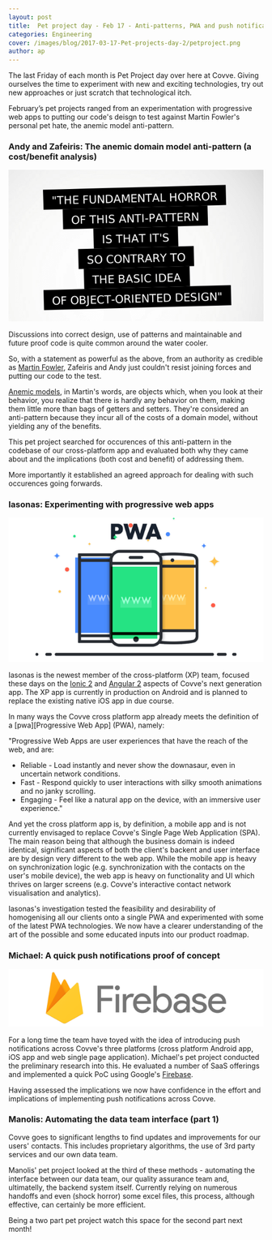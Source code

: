 ```yaml
---
layout: post
title:  Pet project day - Feb 17 - Anti-patterns, PWA and push notifications
categories: Engineering
cover: /images/blog/2017-03-17-Pet-projects-day-2/petproject.png
author: ap
---
```

The last Friday of each month is Pet Project day over here at Covve. Giving ourselves the time to experiment with new and exciting technologies, try out new approaches or just scratch that technological itch.

February’s pet projects ranged from an experimentation with progressive web apps to putting our code's deisgn to test against Martin Fowler's personal pet hate, the anemic model anti-pattern.
<!--more-->

### Andy and Zafeiris: The anemic domain model anti-pattern (a cost/benefit analysis)

![AnemicModel](/images/blog/2017-03-17-Pet-projects-day-2/anemicmodel.png)

Discussions into correct design, use of patterns and maintainable and future proof code is quite common around the water cooler. 

So, with a statement as powerful as the above, from an authority as credible as [Martin Fowler][martin], Zafeiris and Andy just couldn't resist joining forces and putting our code to the test.

[Anemic models][anemic], in Martin's words, are objects which, when you look at their behavior, you realize that there is hardly any behavior on them, making them little more than bags of getters and setters. They're considered an anti-pattern because they incur all of the costs of a domain model, without yielding any of the benefits.

This pet project searched for occurences of this anti-pattern in the codebase of our cross-platform app and evaluated both why they came about and the implications (both cost and benefit) of addressing them.

More importantly it established an agreed approach for dealing with such occurences going forwards.

### Iasonas: Experimenting with progressive web apps

![pwa](/images/blog/2017-03-17-Pet-projects-day-2/pwa.png)

Iasonas is the newest member of the cross-platform (XP) team, focused these days on the [Ionic 2][ionic2] and [Angular 2][Angular2] aspects of Covve's next generation app. The XP app is currently in production on Android and is planned to replace the existing native iOS app in due course.

In many ways the Covve cross platform app already meets the definition of a [pwa][Progressive Web App] (PWA), namely:

"Progressive Web Apps are user experiences that have the reach of the web, and are:
- Reliable - Load instantly and never show the downasaur, even in uncertain network conditions.
- Fast - Respond quickly to user interactions with silky smooth animations and no janky scrolling.
- Engaging - Feel like a natural app on the device, with an immersive user experience."

And yet the cross platform app is, by definition, a mobile app and is not currently envisaged to replace Covve's Single Page Web Application (SPA). The main reason being that although the business domain is indeed identical, significant aspects of both the client's backent and user interface are by design very different to the web app. While the mobile app is heavy on synchronization logic (e.g. synchronization with the contacts on the user's mobile device), the web app is heavy on functionality and UI which thrives on larger screens (e.g. Covve's interactive contact network visualisation and analytics).

Iasonas's investigation tested the feasibility and desirability of homogenising all our clients onto a single PWA and experimented with some of the latest PWA technologies. We now have a clearer understanding of the art of the possible and some educated inputs into our product roadmap.

### Michael: A quick push notifications proof of concept
![firebase](/images/blog/2017-03-17-Pet-projects-day-2/firebase.png)

For a long time the team have toyed with the idea of introducing push notifications across Covve's three platforms (cross platform Android app, iOS app and web single page application). Michael's pet project conducted the preliminary research into this. He evaluated a number of SaaS offerings and implemented a quick PoC using Google's [Firebase][firebase].

Having assessed the implications we now have confidence in the effort and implications of implementing push notifications across Covve.

### Manolis: Automating the data team interface (part 1)

Covve goes to significant lengths to find updates and improvements for our users' contacts. This includes proprietary algorithms, the use of 3rd party services and our own data team.

Manolis' pet project looked at the third of these methods - automating the interface between our data team, our quality assurance team and, ultimatelly, the backend system itself. Currently relying on numerous handoffs and even (shock horror) some excel files, this process, although effective, can certainly be more efficient.

Being a two part pet project watch this space for the second part next month!

[martin]: https://martinfowler.com/
[anemic]: https://martinfowler.com/bliki/AnemicDomainModel.html
[ionic2]: http://ionic.io/2
[angular2]: https://angular.io/
[pwa]: https://developers.google.com/web/progressive-web-apps/
[firebase]: https://firebase.google.com/